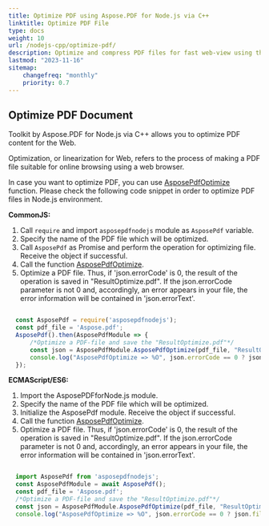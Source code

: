 ```yaml
---
title: Optimize PDF using Aspose.PDF for Node.js via C++ 
linktitle: Optimize PDF File
type: docs
weight: 10
url: /nodejs-cpp/optimize-pdf/
description: Optimize and compress PDF files for fast web-view using the Node.js environment.
lastmod: "2023-11-16"
sitemap:
    changefreq: "monthly"
    priority: 0.7
---
```


## Optimize PDF Document

Toolkit by Aspose.PDF for Node.js via C++ allows you to optimize PDF content for the Web. 

Optimization, or linearization for Web, refers to the process of making a PDF file suitable for online browsing using a web browser.

In case you want to optimize PDF, you can use [AsposePdfOptimize](https://reference.aspose.com/pdf/nodejs-cpp/organize/asposepdfoptimize/) function. 
Please check the following code snippet in order to optimize PDF files in Node.js environment.

**CommonJS:**

1. Call `require` and import `asposepdfnodejs` module as `AsposePdf` variable.
1. Specify the name of the PDF file which will be optimized.
1. Call `AsposePdf` as Promise and perform the operation for optimizing file. Receive the object if successful.
1. Call the function [AsposePdfOptimize](https://reference.aspose.com/pdf/nodejs-cpp/organize/asposepdfoptimize/).
1. Optimize a PDF file. Thus, if 'json.errorCode' is 0, the result of the operation is saved in "ResultOptimize.pdf". If the json.errorCode parameter is not 0 and, accordingly, an error appears in your file, the error information will be contained in 'json.errorText'.

```js

  const AsposePdf = require('asposepdfnodejs');
  const pdf_file = 'Aspose.pdf';
  AsposePdf().then(AsposePdfModule => {
      /*Optimize a PDF-file and save the "ResultOptimize.pdf"*/
      const json = AsposePdfModule.AsposePdfOptimize(pdf_file, "ResultOptimize.pdf");
      console.log("AsposePdfOptimize => %O", json.errorCode == 0 ? json.fileNameResult : json.errorText);
  });
```

**ECMAScript/ES6:**

1. Import the AsposePDFforNode.js module.
1. Specify the name of the PDF file which will be optimized.
1. Initialize the AsposePdf module. Receive the object if successful.
1. Call the function [AsposePdfOptimize](https://reference.aspose.com/pdf/nodejs-cpp/organize/asposepdfoptimize/).
1. Optimize a PDF file. Thus, if 'json.errorCode' is 0, the result of the operation is saved in "ResultOptimize.pdf". If the json.errorCode parameter is not 0 and, accordingly, an error appears in your file, the error information will be contained in 'json.errorText'.

```js

  import AsposePdf from 'asposepdfnodejs';
  const AsposePdfModule = await AsposePdf();
  const pdf_file = 'Aspose.pdf';
  /*Optimize a PDF-file and save the "ResultOptimize.pdf"*/
  const json = AsposePdfModule.AsposePdfOptimize(pdf_file, "ResultOptimize.pdf");
  console.log("AsposePdfOptimize => %O", json.errorCode == 0 ? json.fileNameResult : json.errorText);
```